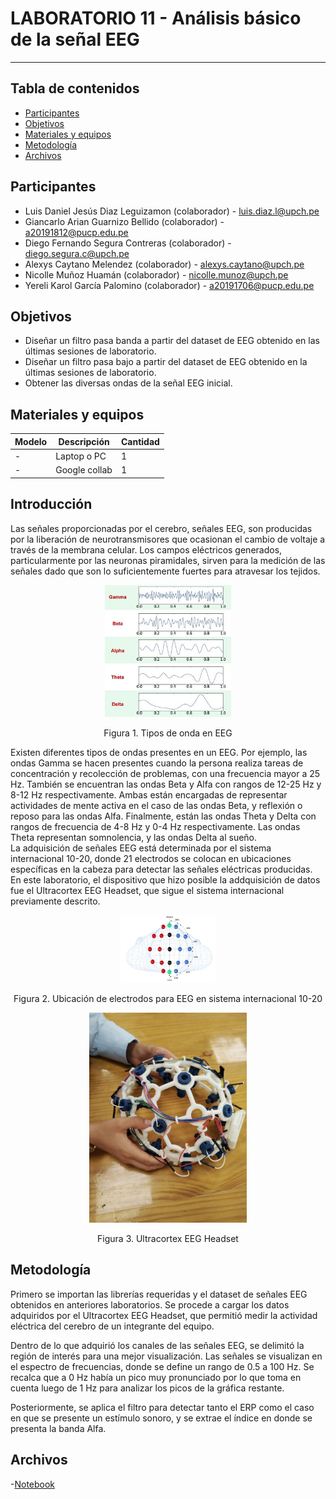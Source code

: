 # LABORATORIO 11 -  Análisis básico de la señal EEG
------------------------------------------------

## Tabla de contenidos
- [Participantes](#Participantes)
- [Objetivos](#Objetivos)
- [Materiales y equipos](#Materiales-y-equipos)
- [Metodología](#Metodología)
- [Archivos](#Archivos)

## Participantes <br />
- Luis Daniel Jesús Diaz Leguizamon (colaborador) - luis.diaz.l@upch.pe <br />
- Giancarlo Arian Guarnizo Bellido (colaborador) - a20191812@pucp.edu.pe <br />
- Diego Fernando Segura Contreras (colaborador) - diego.segura.c@upch.pe <br />
- Alexys Caytano Melendez (colaborador) - alexys.caytano@upch.pe <br />
- Nicolle Muñoz Huamán (colaborador) - nicolle.munoz@upch.pe <br />
- Yereli Karol García Palomino (colaborador) - a20191706@pucp.edu.pe <br />

## Objetivos <br />
- Diseñar un filtro pasa banda a partir del dataset de EEG obtenido en las últimas sesiones de laboratorio.
- Diseñar un filtro pasa bajo a partir del dataset de EEG obtenido en la últimas sesiones de laboratorio.
- Obtener las diversas ondas de la señal EEG inicial.

## Materiales y equipos <br />
| Modelo         | Descripción       | Cantidad |
| ---            |     ---           |  ---     |
| -              | Laptop o PC       |     1    |
|    -           |    Google collab  |     1    |

## Introducción <br/>
Las señales proporcionadas por el cerebro, señales EEG, son producidas por la liberación de neurotransmisores que ocasionan el cambio de voltaje a través de la membrana celular. Los campos eléctricos generados, particularmente por las neuronas piramidales, sirven para la medición de las señales dado que son lo suficientemente fuertes para atravesar los tejidos. <br/>

<p align="center">
  <img src="https://github.com/luisdiazl/introduccionse-alesbiomedicas_grupo1/blob/f7602f6dc8c3d30557579873198af5517e64966b/imges/Lab5/brain4.JPG" width="40%" height="40%">
</p> 
<p align="center">
  Figura 1. Tipos de onda en EEG
</p> 

Existen diferentes tipos de ondas presentes en un EEG. Por ejemplo, las ondas Gamma se hacen presentes cuando la persona realiza tareas de concentración y recolección de problemas, con una frecuencia mayor a 25 Hz. También se encuentran las ondas Beta y Alfa con rangos de 12-25 Hz y 8-12 Hz respectivamente. Ambas están encargadas de representar actividades de mente activa en el caso de las ondas Beta, y reflexión o reposo para las ondas Alfa. Finalmente, están las ondas Theta y Delta con rangos de frecuencia de 4-8 Hz y 0-4 Hz respectivamente. Las ondas Theta representan somnolencia, y las ondas Delta al sueño. <br/>
La adquisición de señales EEG está determinada por el sistema internacional 10-20, donde 21 electrodos se colocan en ubicaciones específicas en la cabeza para detectar las señales eléctricas producidas. En este laboratorio, el dispositivo que hizo posible la addquisición de datos fue el Ultracortex EEG Headset, que sigue el sistema internacional previamente descrito. <br/>

<p align="center">
  <img src="https://github.com/luisdiazl/introduccionse-alesbiomedicas_grupo1/blob/f7602f6dc8c3d30557579873198af5517e64966b/imges/Lab5/brain3.JPG" width="30%" height="30%">
</p> 
<p align="center">
  Figura 2. Ubicación de electrodos para EEG en sistema internacional 10-20
</p> 

<p align="center">
  <img src="https://github.com/luisdiazl/introduccionse-alesbiomedicas_grupo1/blob/f7602f6dc8c3d30557579873198af5517e64966b/imges/Lab9/Ultracortex.jpeg" width="50%" height="100%">
</p> 
<p align="center">
  Figura 3. Ultracortex EEG Headset
</p> 

## Metodología <br />
Primero se importan las librerías requeridas y el dataset de señales EEG obtenidos en anteriores laboratorios.
Se procede a cargar los datos adquiridos por el Ultracortex EEG Headset, que permitió medir la actividad eléctrica del cerebro de un integrante del equipo. 

Dentro de lo que adquirió los canales de las señales EEG, se delimitó la región de interés para una mejor visualización. 
Las señales se visualizan en el espectro de frecuencias, donde se define un rango de 0.5 a 100 Hz. Se recalca que a 0 Hz había un pico muy pronunciado por lo que toma en cuenta luego de 1 Hz para analizar los picos de la gráfica restante. 

Posteriormente, se aplica el filtro para detectar tanto el ERP como el caso en que se presente un estímulo sonoro, y se extrae el índice en donde se presenta la banda Alfa. 

## Archivos <br />

-[Notebook](https://github.com/luisdiazl/introduccionse-alesbiomedicas_grupo1/blob/4f52ed7d141a5385669011c442998f6027add401/ISB/Tratamiento_de_se%C3%B1al_EEG_10.ipynb)
